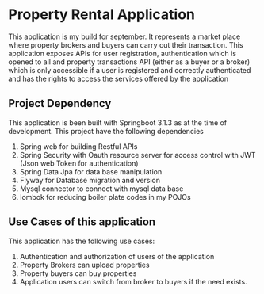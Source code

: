 # Property Rental Application
This application is my build for september. It represents a market place where property brokers and buyers can carry out their transaction.
This application exposes APIs for user registration, authentication which is opened to all and property transactions API (either as a buyer or a broker) which is only accessible if a user is registered and correctly authenticated and has the rights to access the services offered by the application


## Project Dependency
This application is been built with Springboot 3.1.3 as at the time of development.
This project have the following dependencies
1. Spring web for building Restful APIs
2. Spring Security with Oauth resource server for access control with JWT (Json web Token for authentication)
3. Spring Data Jpa for data base manipulation
4. Flyway for Database migration and version
5. Mysql connector to connect with mysql data base
6. lombok for reducing boiler plate codes in my POJOs

## Use Cases of this application
This application has the following use cases:
1. Authentication and authorization of users of the application
2. Property Brokers can upload properties
3. Property buyers can buy properties
4. Application users can switch from broker to buyers if the need exists.


   
